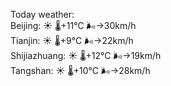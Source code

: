 Today weather:  
Beijing: ☀️   🌡️+11°C 🌬️→30km/h  
Tianjin: ☀️   🌡️+9°C 🌬️→22km/h  
Shijiazhuang: ☀️   🌡️+12°C 🌬️→19km/h  
Tangshan: ☀️   🌡️+10°C 🌬️→28km/h  
